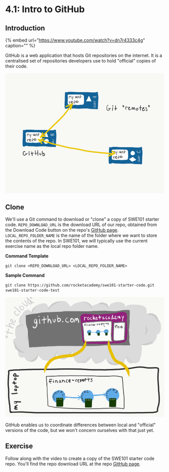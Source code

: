 # 4.1: Intro to GitHub

## Introduction

{% embed url="https://www.youtube.com/watch?v=dn7r4333c4g" caption="" %}

GitHub is a web application that hosts Git repositories on the internet. It is a centralised set of repositories developers use to hold "official" copies of their code.

![A Git &quot;remote&quot; is a shared copy of a code repository, typically hosted on a platform like GitHub](../.gitbook/assets/remotes.png)

## Clone

We'll use a Git command to download or "clone" a copy of SWE101 starter code. `REPO_DOWNLOAD_URL` is the download URL of our repo, obtained from the Download Code button on the repo's [GitHub page](https://github.com/rocketacademy/swe101-starter-code). `LOCAL_REPO_FOLDER_NAME` is the name of the folder where we want to store the contents of the repo. In SWE101, we will typically use the current exercise name as the local repo folder name.

**Command Template**

```text
git clone <REPO_DOWNLOAD_URL> <LOCAL_REPO_FOLDER_NAME>
```

**Sample Command**

```text
git clone https://github.com/rocketacademy/swe101-starter-code.git swe101-starter-code-test
```

![Clone a repo onto your computer from GitHub](../.gitbook/assets/github-clone.png)

GitHub enables us to coordinate differences between local and "official" versions of the code, but we won't concern ourselves with that just yet.

## Exercise

Follow along with the video to create a copy of the SWE101 starter code repo. You'll find the repo download URL at the repo [GitHub page](https://github.com/rocketacademy/swe101-starter-code).

